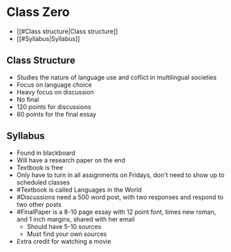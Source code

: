 # Class Zero
- [[#Class structure|Class structure]] 
- [[#Syllabus|Syllabus]]

## Class Structure
- Studies the nature of language use and coflict in multilingual societies
- Focus on language choice
- Heavy focus on discussion
- No final
- 120 points for discussions
- 80 points for the final essay
## Syllabus
- Found in blackboard
- Will have a research paper on the end
- Textbook is free
- Only have to turn in all assignments on Fridays, don't need to show up to scheduled classes
- #Textbook is called Languages in the World
- #Discussions need a 500 word post, with two responses and respond to two other posts
- #FinalPaper is a 8-10 page essay with 12 point font, times new roman, and 1 inch margins, shared with her email
	- Should have 5-10 sources
	- Must find your own sources
- Extra credit for watching a movie
